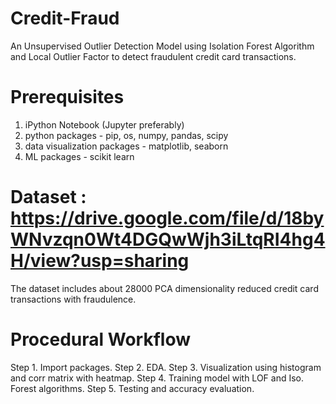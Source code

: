 # Credit-Fraud
An Unsupervised Outlier Detection Model using Isolation Forest Algorithm and Local Outlier Factor to detect fraudulent credit card transactions.

# Prerequisites
1. iPython Notebook (Jupyter preferably)
2. python packages - pip, os, numpy, pandas, scipy
3. data visualization packages - matplotlib, seaborn
4. ML packages - scikit learn

# Dataset : https://drive.google.com/file/d/18byWNvzqn0Wt4DGQwWjh3iLtqRI4hg4H/view?usp=sharing
The dataset includes about 28000 PCA dimensionality reduced credit card transactions with fraudulence.

# Procedural Workflow
Step 1. Import packages.
Step 2. EDA.
Step 3. Visualization using histogram and corr matrix with heatmap.
Step 4. Training model with LOF and Iso. Forest algorithms.
Step 5. Testing and accuracy evaluation.
